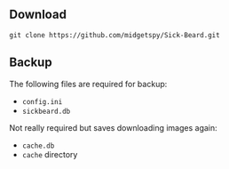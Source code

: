 ## Download

`git clone https://github.com/midgetspy/Sick-Beard.git`

## Backup

The following files are required for backup:

- `config.ini`
- `sickbeard.db`

Not really required but saves downloading images again:

- `cache.db`
- `cache` directory
